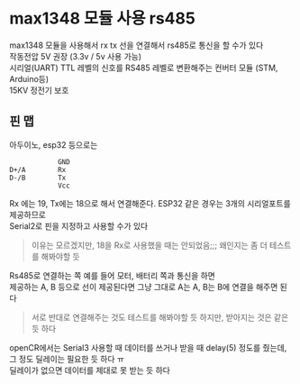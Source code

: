 # max1348 모듈 사용 rs485

max1348 모듈을 사용해서 rx tx 선을 연결해서 rs485로 통신을 할 수가 있다   
작동전압 5V 권장 (3.3v / 5v 사용 가능)  
시리얼(UART) TTL 레벨의 신호를 RS485 레벨로 변환해주는 컨버터 모듈 (STM, Arduino등)  
15KV 정전기 보호


## 핀 맵
아두이노, esp32 등으로는 
```
            GND
D+/A        Rx
D-/B        Tx
            Vcc
```
Rx 에는 19, Tx에는 18으로 해서 연결해준다. ESP32 같은 경우는 3개의 시리얼포트를 제공하므로  
Serial2로 핀을 지정하고 사용할 수가 있다   

> 이유는 모르겠지만, 18을 Rx로 사용했을 때는 안되었음;;; 왜인지는 좀 더 테스트를 해봐야할 듯


Rs485로 연결하는 쪽 예를 들어 모터, 배터리 쪽과 통신을 하면  
제공하는 A, B 등으로 선이 제공된다면 그냥 그대로 A는 A, B는 B에 연결을 해주면 된다   

> 서로 반대로 연결해주는 것도 테스트를 해봐야할 듯 하지만, 받아지는 것은 같은 듯 하다   

openCR에서는 Serial3 사용할 때 데이터를 쓰거나 받을 때 delay(5) 정도를 줬는데, 그 정도 딜레이는 필요한 듯 하다  ㅠ  
딜레이가 없으면 데이터를 제대로 못 받는 듯 하다   
